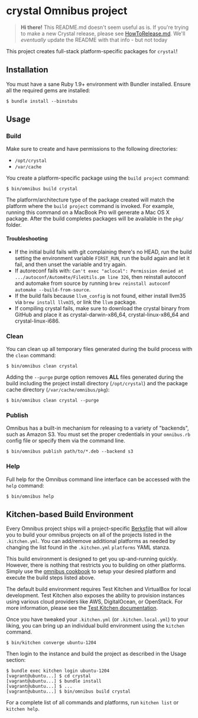 crystal Omnibus project
=======================

> **Hi there!** This README.md doesn't seem useful as is. If you're trying to
> make a new Crystal release, please see [HowToRelease.md](HowToRelease.md).
> We'll _eventually_ update the README with that info - but not today

This project creates full-stack platform-specific packages for
`crystal`!

Installation
------------
You must have a sane Ruby 1.9+ environment with Bundler installed. Ensure all
the required gems are installed:

```shell
$ bundle install --binstubs
```

Usage
-----
### Build

Make sure to create and have permissions to the following directories:

* `/opt/crystal`
* `/var/cache`

You create a platform-specific package using the `build project` command:

```shell
$ bin/omnibus build crystal
```

The platform/architecture type of the package created will match the platform
where the `build project` command is invoked. For example, running this command
on a MacBook Pro will generate a Mac OS X package. After the build completes
packages will be available in the `pkg/` folder.

#### Troubleshooting

- If the initial build fails with git complaining there's no HEAD, run the build setting the environment variable `FIRST_RUN`, run the build again and let it fail, and then unset the variable and try again.
- If autoreconf fails with: `Can't exec "aclocal": Permission denied at .../autoconf/Autom4te/FileUtils.pm line 326`, then reinstall autoconf and automake from source by running `brew reinstall autoconf automake --build-from-source`.
- If the build fails because `llvm_config` is not found, either install llvm35 via `brew install llvm35`, or link the `llvm` package.
- If compiling crystal fails, make sure to download the crystal binary from GitHub and place it as crystal-darwin-x86_64, crystal-linux-x86_64 and crystal-linux-i686.

### Clean

You can clean up all temporary files generated during the build process with
the `clean` command:

```shell
$ bin/omnibus clean crystal
```

Adding the `--purge` purge option removes __ALL__ files generated during the
build including the project install directory (`/opt/crystal`) and
the package cache directory (`/var/cache/omnibus/pkg`):

```shell
$ bin/omnibus clean crystal --purge
```

### Publish

Omnibus has a built-in mechanism for releasing to a variety of "backends", such
as Amazon S3. You must set the proper credentials in your `omnibus.rb` config
file or specify them via the command line.

```shell
$ bin/omnibus publish path/to/*.deb --backend s3
```

### Help

Full help for the Omnibus command line interface can be accessed with the
`help` command:

```shell
$ bin/omnibus help
```

Kitchen-based Build Environment
-------------------------------
Every Omnibus project ships will a project-specific
[Berksfile](http://berkshelf.com/) that will allow you to build your omnibus projects on all of the projects listed
in the `.kitchen.yml`. You can add/remove additional platforms as needed by
changing the list found in the `.kitchen.yml` `platforms` YAML stanza.

This build environment is designed to get you up-and-running quickly. However,
there is nothing that restricts you to building on other platforms. Simply use
the [omnibus cookbook](https://github.com/opscode-cookbooks/omnibus) to setup
your desired platform and execute the build steps listed above.

The default build environment requires Test Kitchen and VirtualBox for local
development. Test Kitchen also exposes the ability to provision instances using
various cloud providers like AWS, DigitalOcean, or OpenStack. For more
information, please see the [Test Kitchen documentation](http://kitchen.ci).

Once you have tweaked your `.kitchen.yml` (or `.kitchen.local.yml`) to your
liking, you can bring up an individual build environment using the `kitchen`
command.

```shell
$ bin/kitchen converge ubuntu-1204
```

Then login to the instance and build the project as described in the Usage
section:

```shell
$ bundle exec kitchen login ubuntu-1204
[vagrant@ubuntu...] $ cd crystal
[vagrant@ubuntu...] $ bundle install
[vagrant@ubuntu...] $ ...
[vagrant@ubuntu...] $ bin/omnibus build crystal
```

For a complete list of all commands and platforms, run `kitchen list` or
`kitchen help`.
